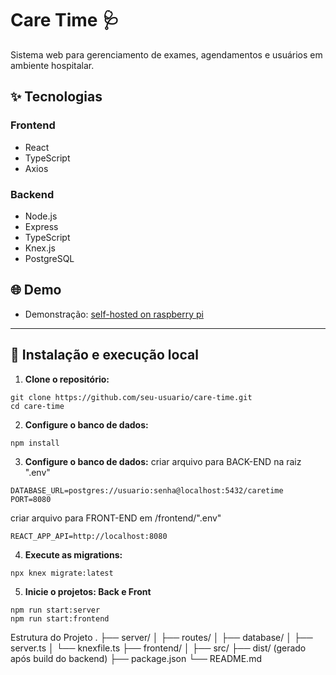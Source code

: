 # Care Time 🩺

Sistema web para gerenciamento de exames, agendamentos e usuários em ambiente hospitalar.

## ✨ Tecnologias

### Frontend
- React
- TypeScript
- Axios

### Backend
- Node.js
- Express
- TypeScript
- Knex.js
- PostgreSQL

## 🌐 Demo

- Demonstração: [self-hosted on raspberry pi](https://care-time.ibonny.uk)

---

## 🚀 Instalação e execução local

1. **Clone o repositório:**
```
git clone https://github.com/seu-usuario/care-time.git
cd care-time
```

2. **Configure o banco de dados:**
```
npm install
```

3. **Configure o banco de dados:**
criar arquivo para BACK-END na raiz ".env"
```
DATABASE_URL=postgres://usuario:senha@localhost:5432/caretime
PORT=8080
```
criar arquivo para FRONT-END em /frontend/".env"
```
REACT_APP_API=http://localhost:8080
```

4. **Execute as migrations:**
```
npx knex migrate:latest
```

5. **Inicie o projetos: Back e Front**
```
npm run start:server
npm run start:frontend
```

Estrutura do Projeto 
.
├── server/
│   ├── routes/
│   ├── database/
│   ├── server.ts
│   └── knexfile.ts
├── frontend/
│   ├── src/
├── dist/ (gerado após build do backend)
├── package.json
└── README.md
